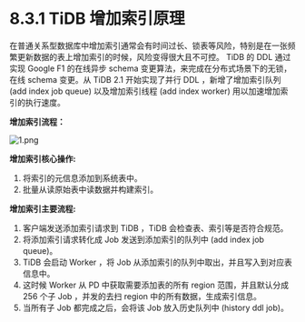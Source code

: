# 8.3.1 TiDB 增加索引原理

在普通关系型数据库中增加索引通常会有时间过长、锁表等风险，特别是在一张频繁更新数据的表上增加索引的时候，风险变得很大且不可控。 TiDB 的 DDL 通过实现  Google F1 的在线异步 schema 变更算法，来完成在分布式场景下的无锁，在线 schema 变更。从 TiDB 2.1 开始实现了并行 DDL ，新增了增加索引队列 (add index job queue) 以及增加索引线程 (add index worker) 用以加速增加索引的执行速度。  

**增加索引流程：**


![1.png](res/session4/chapter8/add-index-internal.png)


**增加索引核心操作:**

  1. 将索引的元信息添加到系统表中。
  2. 批量从读原始表中读数据并构建索引。

**增加索引主要流程:**

  1. 客户端发送添加索引请求到 TiDB ，TiDB 会检查表、索引等是否符合规范。
  2. 将添加索引请求转化成 Job 发送到添加索引的队列中 (add index job queue)。
  3. TiDB 会启动 Worker ，将 Job 从添加索引的队列中取出，并且写入到对应表信息中。
  4. 这时候 Worker 从 PD 中获取需要添加表的所有 region 范围，并且默认分成 256 个子 Job ，并发的去扫 region 中的所有数据，生成索引信息。
  5. 当所有子 Job 都完成之后，会将该 Job 放入历史队列中 (history ddl job)。
